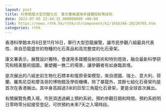 ```yaml
---
layout: post
title: 科學館展大型恐龍化石　康文署稱運用多媒體投射等技術
date: 2022-07-05 22:44:32.000000000 +08:00
link: https://news.rthk.hk/rthk/ch/component/k2/1656346-20220705.htm
categories: rthk
---
```


香港科學館本月8日至11月16日，舉行大型恐龍展覽，讓市民參觀八組最具代表性、來自恐龍盛世的物種的化石真品和高完整度的化石骨架。

康文署表示，展覽設計獨特，會運用多媒體投射技術和特別燈效，融合最新科學研究和精美藝術插圖，重塑獨一無二的場景，讓參觀者有如身臨其境。

是次展出的八組史前生物化石標本和復原骨架模型，來自德國、瑞士、意大利、荷蘭、羅馬尼亞和摩洛哥的博物館及學術機構，除了暴龍外，其餘七組化石骨架均是首次在香港展出。其中身高超過3米的巨型三角龍化石骨架，更是全球首次展出。

有關展覽免費入場，市民須透過網上預約系統，預約參觀日期和時間。預約系統明日零時零分起接受登記，可供預約未來7天之入場時段。
